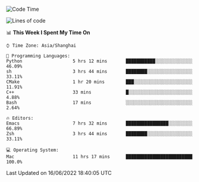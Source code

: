 <!--START_SECTION:waka-->
![Code Time](http://img.shields.io/badge/Code%20Time-0%20secs-blue)

![Lines of code](https://img.shields.io/badge/From%20Hello%20World%20I%27ve%20Written-22%20Thousand%20lines%20of%20code-blue)

📊 **This Week I Spent My Time On** 

```text
⌚︎ Time Zone: Asia/Shanghai

💬 Programming Languages: 
Python                   5 hrs 12 mins       ███████████░░░░░░░░░░░░░░   46.09% 
sh                       3 hrs 44 mins       ████████░░░░░░░░░░░░░░░░░   33.11% 
CMake                    1 hr 20 mins        ███░░░░░░░░░░░░░░░░░░░░░░   11.91% 
C++                      33 mins             █░░░░░░░░░░░░░░░░░░░░░░░░   4.88% 
Bash                     17 mins             ░░░░░░░░░░░░░░░░░░░░░░░░░   2.64%

🔥 Editors: 
Emacs                    7 hrs 32 mins       ████████████████░░░░░░░░░   66.89% 
Zsh                      3 hrs 44 mins       ████████░░░░░░░░░░░░░░░░░   33.11%

💻 Operating System: 
Mac                      11 hrs 17 mins      █████████████████████████   100.0%

```


 Last Updated on 16/06/2022 18:40:05 UTC
<!--END_SECTION:waka-->
